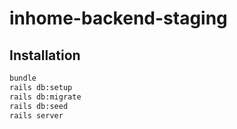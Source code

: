 # inhome-backend-staging

## Installation

```bash
bundle
rails db:setup
rails db:migrate
rails db:seed
rails server
```
